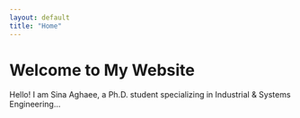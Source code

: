 ```yaml
---
layout: default
title: "Home"
---
```


# Welcome to My Website

Hello! I am Sina Aghaee, a Ph.D. student specializing in Industrial & Systems Engineering...
